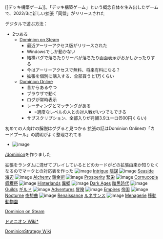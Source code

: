 
[[デッキ構築ゲーム]]。「デッキ構築ゲーム」という概念自体を生み出したゲームで、2022/3に新しい拡張「同盟」がリリースされた

デジタルで遊ぶ方法：
- 2つある
    - [Dominion on Steam](https://store.steampowered.com/app/1131620/Dominion/)
        - 最近アーリーアクセス版がリリースされた
        - Windowsでしか動かない
        - 結構バグで落ちたりサーバが落ちたり画面表示がおかしかったりする
        - 今はアーリーアクセスで無料、将来有料になる？
        - 拡張を個別に購入する、全部買うと1万くらい
    - [Dominion Online](https://dominion.games/)
        - 昔からあるやつ
        - ブラウザで動く
        - ログが常時表示
        - レーティングとマッチングがある
            - =適度なレベルの人との対人戦がいつでもできる
        - サブスクリプション、全部入りが月額3.9ユーロ(500円くらい)

初めての人向けの解説はググると見つかる
拡張の話はDominion Onlineの「カードプール」の説明がよく整理されてる
- ![image](https://gyazo.com/5b64b1ec65b1079ee402dc7760a51ea9/thumb/1000)

[/dominion](https://scrapbox.io/dominion)を作りました

拡張をランダムに混ぜてプレイしているとどのカードがどの拡張由来か知りたくなるのでマークとの対応表を作った
![image](https://gyazo.com/e595bccd74fbcb4f428986f054def516/thumb/1000) [Intrigue](http://wiki.dominionstrategy.com/index.php/Intrigue) [陰謀](https://wikiwiki.jp/dominiondeck/%E9%99%B0%E8%AC%80)
![image](https://gyazo.com/2fd835a813c2aa7a92cad3ea418c573a/thumb/1000) [Seaside](http://wiki.dominionstrategy.com/index.php/Seaside) [海辺](https://wikiwiki.jp/dominiondeck/%E6%B5%B7%E8%BE%BA)
![image](https://gyazo.com/98158968f26776012c646a442ac8a1fd/thumb/1000) [Alchemy](http://wiki.dominionstrategy.com/index.php/Alchemy) [錬金術](https://wikiwiki.jp/dominiondeck/%E9%8C%AC%E9%87%91%E8%A1%93)
![image](https://gyazo.com/9826a13058e248b7150ce531c9151a57/thumb/1000) [Prosperity](http://wiki.dominionstrategy.com/index.php/Prosperity) [繁栄](https://wikiwiki.jp/dominiondeck/%E7%B9%81%E6%A0%84)
![image](https://gyazo.com/620e17b6b97672c815d63db20f8a36ae/thumb/1000) [Cornucopia](http://wiki.dominionstrategy.com/index.php/Cornucopia) [収穫祭](https://wikiwiki.jp/dominiondeck/%E5%8F%8E%E7%A9%AB%E7%A5%AD)
![image](https://gyazo.com/06ddb7edfa32148b0c76a71c8c3c36b3/thumb/1000) [Hinterlands](http://wiki.dominionstrategy.com/index.php/Hinterlands) [異郷](https://wikiwiki.jp/dominiondeck/%E7%95%B0%E9%83%B7)
![image](https://gyazo.com/7dc54ce33f9dadd72767b9b13b913dfe/thumb/1000) [Dark Ages](http://wiki.dominionstrategy.com/index.php/Dark_Ages) [暗黒時代](https://wikiwiki.jp/dominiondeck/%E6%9A%97%E9%BB%92%E6%99%82%E4%BB%A3)
![image](https://gyazo.com/b94c4b4d29ec0ce5dfc2fa969f939bec/thumb/1000) [Guilds](http://wiki.dominionstrategy.com/index.php/Guilds) [ギルド](https://wikiwiki.jp/dominiondeck/%E3%82%AE%E3%83%AB%E3%83%89)
![image](https://gyazo.com/af9419e9a7f19f6a3eaa253ad18e4e11/thumb/1000) [Adventures](http://wiki.dominionstrategy.com/index.php/Adventures) [冒険](https://wikiwiki.jp/dominiondeck/%E5%86%92%E9%99%BA)
![image](https://gyazo.com/743caa52f88a205d1448cea6bf4e4043/thumb/1000) [Empires](http://wiki.dominionstrategy.com/index.php/Empires) [帝国](https://wikiwiki.jp/dominiondeck/%E5%B8%9D%E5%9B%BD)
![image](https://gyazo.com/3a084079624794dc23364f6ee5e0f1f1/thumb/1000) [Nocturne](http://wiki.dominionstrategy.com/index.php/Nocturne) [夜想曲](https://wikiwiki.jp/dominiondeck/%E5%A4%9C%E6%83%B3%E6%9B%B2)
![image](https://gyazo.com/5a756099bfab23ac4bc3b03b5ee5ad9d/thumb/1000) [Renaissance](http://wiki.dominionstrategy.com/index.php/Renaissance) [ルネサンス](https://wikiwiki.jp/dominiondeck/%E3%83%AB%E3%83%8D%E3%82%B5%E3%83%B3%E3%82%B9)
![image](https://gyazo.com/241d6c3b8788e4750f1d0c50763cd7d2/thumb/1000) [Menagerie](http://wiki.dominionstrategy.com/index.php/Menagerie_(expansion)) [移動動物園](https://wikiwiki.jp/dominiondeck/%E7%A7%BB%E5%8B%95%E5%8B%95%E7%89%A9%E5%9C%92%EF%BC%88%E6%8B%A1%E5%BC%B5%EF%BC%89)


[Dominion on Steam](https://store.steampowered.com/app/1131620/Dominion/)

[ドミニオン Wiki*](https://wikiwiki.jp/dominiondeck/)

[DominionStrategy Wiki](http://wiki.dominionstrategy.com/index.php/Main_Page)

